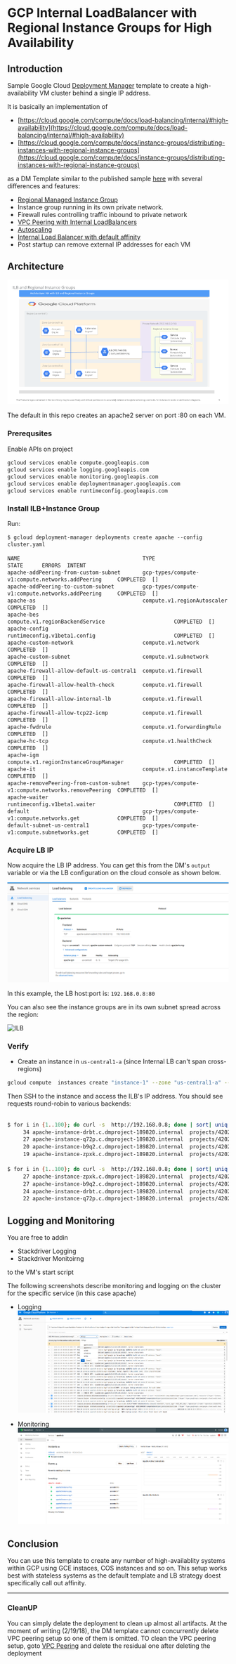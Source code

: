 
# GCP Internal LoadBalancer with Regional Instance Groups for High Availability


## Introduction

Sample Google Cloud [Deployment Manager](https://cloud.google.com/deployment-manager/docs/) template to create
a high-availability VM cluster behind a single IP address.

It is basically an implementation of

- [https://cloud.google.com/compute/docs/load-balancing/internal/#high-availability](https://cloud.google.com/compute/docs/load-balancing/internal/#high-availability)
- [https://cloud.google.com/compute/docs/instance-groups/distributing-instances-with-regional-instance-groups](https://cloud.google.com/compute/docs/instance-groups/distributing-instances-with-regional-instance-groups)

as a DM Template similar to the published sample [here](https://github.com/salrashid123/deploymentmanager-samples/tree/master/examples/v2/internal_lb) with several differences and features:

- [Regional Managed Instance Group](https://cloud.google.com/compute/docs/instance-groups/distributing-instances-with-regional-instance-groups)
- Instance group running in its own private network.
- Firewall rules controlling traffic inbound to private network
- [VPC Peering with Internal LoadBalancers](https://cloud.google.com/vpc/docs/vpc-peering#internal_load_balancing)
- [Autoscaling](https://cloud.google.com/compute/docs/reference/rest/v1/regionAutoscalers)
- [Internal Load Balancer with default affinity](https://cloud.google.com/compute/docs/load-balancing/internal/)
- Post startup can remove external IP addresses for each VM

## Architecture

![ILB](/images/ILB.png)


The default in this repo creates an apache2 server on port :80 on each VM.

### Prerequsites

Enable APIs on project

```
gcloud services enable compute.googleapis.com
gcloud services enable logging.googleapis.com
gcloud services enable monitoring.googleapis.com
gcloud services enable deploymentmanager.googleapis.com
gcloud services enable runtimeconfig.googleapis.com
```


### Install ILB+Instance Group

Run:

```
$ gcloud deployment-manager deployments create apache --config cluster.yaml

NAME                                       TYPE                                                 STATE      ERRORS  INTENT
apache-addPeering-from-custom-subnet       gcp-types/compute-v1:compute.networks.addPeering     COMPLETED  []
apache-addPeering-to-custom-subnet         gcp-types/compute-v1:compute.networks.addPeering     COMPLETED  []
apache-as                                  compute.v1.regionAutoscaler                          COMPLETED  []
apache-bes                                 compute.v1.regionBackendService                      COMPLETED  []
apache-config                              runtimeconfig.v1beta1.config                         COMPLETED  []
apache-custom-network                      compute.v1.network                                   COMPLETED  []
apache-custom-subnet                       compute.v1.subnetwork                                COMPLETED  []
apache-firewall-allow-default-us-central1  compute.v1.firewall                                  COMPLETED  []
apache-firewall-allow-health-check         compute.v1.firewall                                  COMPLETED  []
apache-firewall-allow-internal-lb          compute.v1.firewall                                  COMPLETED  []
apache-firewall-allow-tcp22-icmp           compute.v1.firewall                                  COMPLETED  []
apache-fwdrule                             compute.v1.forwardingRule                            COMPLETED  []
apache-hc-tcp                              compute.v1.healthCheck                               COMPLETED  []
apache-igm                                 compute.v1.regionInstanceGroupManager                COMPLETED  []
apache-it                                  compute.v1.instanceTemplate                          COMPLETED  []
apache-removePeering-from-custom-subnet    gcp-types/compute-v1:compute.networks.removePeering  COMPLETED  []
apache-waiter                              runtimeconfig.v1beta1.waiter                         COMPLETED  []
default                                    gcp-types/compute-v1:compute.networks.get            COMPLETED  []
default-subnet-us-central1                 gcp-types/compute-v1:compute.subnetworks.get         COMPLETED  []
```

### Acquire LB IP

Now acquire the LB IP address.  You can get this from the DM's ```output``` variable or via the LB configuration on
the cloud console as shown below.

![ILB](/images/lb_ip.png)

In this example, the LB host:port is:
```192.168.0.8:80```

You can also see the instance groups are in its own subnet spread across the region:

![ILB](/images/ilb_vm.png)


### Verify

- Create an instance in ```us-central1-a``` (since Internal LB can't span cross-regions)

```bash
gcloud compute  instances create "instance-1" --zone "us-central1-a" --no-service-account --no-scopes --min-cpu-platform "Automatic" --image "debian-9-stretch-v20180206" --image-project "debian-cloud" --boot-disk-size "10" 
```

Then SSH to the instance and access the ILB's IP address.  You should see requests round-robin to various backends:

```bash

$ for i in {1..100}; do curl -s  http://192.168.0.8; done | sort| uniq -c |sort -nr
     34 apache-instance-drbt.c.dmproject-189820.internal  projects/420215049367/zones/us-central1-f
     27 apache-instance-q72p.c.dmproject-189820.internal  projects/420215049367/zones/us-central1-b
     20 apache-instance-b9q2.c.dmproject-189820.internal  projects/420215049367/zones/us-central1-c
     19 apache-instance-zpxk.c.dmproject-189820.internal  projects/420215049367/zones/us-central1-f

$ for i in {1..100}; do curl -s  http://192.168.0.8; done | sort| uniq -c |sort -nr
     27 apache-instance-zpxk.c.dmproject-189820.internal  projects/420215049367/zones/us-central1-f
     27 apache-instance-b9q2.c.dmproject-189820.internal  projects/420215049367/zones/us-central1-c
     24 apache-instance-drbt.c.dmproject-189820.internal  projects/420215049367/zones/us-central1-f
     22 apache-instance-q72p.c.dmproject-189820.internal  projects/420215049367/zones/us-central1-b

```

## Logging and Monitoring

You are free to addin 
- Stackdriver Logging
- Stackdriver Monitoirng

to the VM's start script

The following screenshots describe monitoring and logging on the cluster for the specific service (in this case apache)

* Logging
![ILB](/images/logging.png)

* Monitoring 
![ILB](/images/monitoring.png)


## Conclusion

You can use this template to create any number of high-availablity systems within GCP using GCE instaces, COS instances and so on.
This setup works best with stateless systems as the default template and LB strategy doest specifically call out affinity.

---

### CleanUP
You can simply delate the deployment to clean up almost all artifacts.  At the moment of writing (2/19/18), the DM
template cannot concurrently delete VPC peering setup so one of them is omitted.  TO clean the VPC peering setup, goto
[VPC Peering](https://console.cloud.google.com/networking/peering/list) and delete the residual one after deleting the deployment

